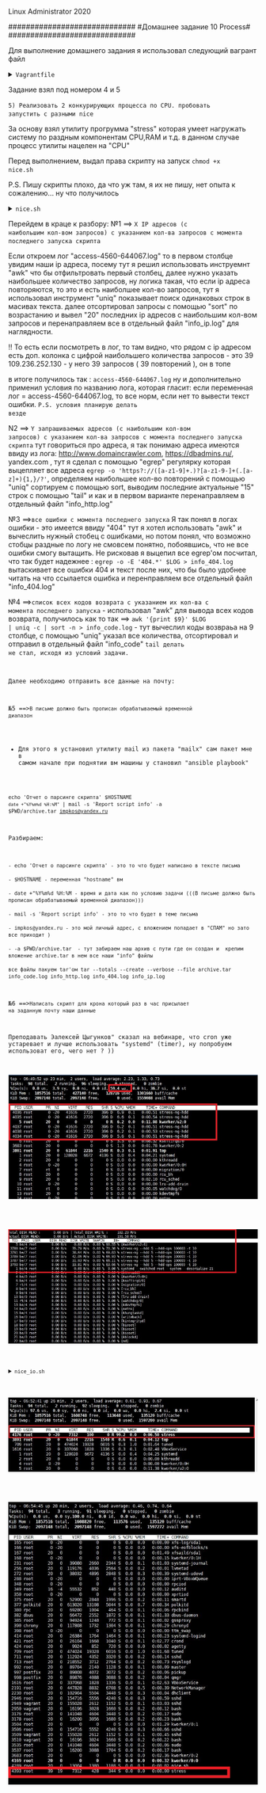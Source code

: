 
Linux Administrator 2020

   #############################
   #Домашнее задание 10 Process#
   #############################




Для выполнение домашнего задания я использовал следующий вагрант файл

<details>
<summary><code>Vagrantfile</code></summary>

```
# -*- mode: ruby -*-
# vi: set ft=ruby :
home = ENV['HOME']
ENV["LC_ALL"] = "en_US.UTF-8"

Vagrant.configure(2) do |config|
 config.vm.define "vm-1" do |subconfig|
 subconfig.vm.box = "centos/7"
 subconfig.vm.hostname="process
 subconfig.vm.network :private_network, ip: "192.168.50.11"
 subconfig.vm.provider "virtualbox" do |vb|
 vb.memory = "2024"
 vb.cpus = "1"
 end
 end
 config.vm.provision "ansible" do |ansible|
 ansible.compatibility_mode = "2.0"
 ansible.playbook = "playbook.yml"
end

     end

```

</details>


Задание взял под номером 4 и 5

<code>5) Реализовать 2 конкурирующих процесса по CPU. пробовать запустить с разными nice</code>


За основу взял утилиту прогрумма "stress" которая умеет нагружать систему по раздным компонентам CPU,RAM и т.д. в данном случае процесс утилиты нацелен на "CPU"

Перед выполнением, выдал права скрипту на запуск <code>chmod +x nice.sh</code>


P.S. Пишу скрипты плохо, да что уж там, я их не пишу, нет опыта к сожалению... ну что получилось


<details>
<summary><code>nice.sh</code></summary>

```
#!/bin/bash

echo 'Installing packages..'
yum install stress -y > /dev/null  2>&1 

if [ "$?" != 0 ]
then
    echo 'YUM failed!'
    exit -5;
fi



echo 'run nice 20'
date > nice_low.log && nohup nice -n 20 stress --cpu 1 -t 10  > /dev/null  2>&1 
if [ "$?" = 0 ]
then
 date  >> nice_low.log
fi


echo 'run nice -20'
date > nice_up.log && nohup nice -n -20 stress  --cpu 1 -t 10  > /dev/null  2>&1 
if [ "$?" = 0 ]
then
 date  >> nice_up.log
fi


```

</details>

Перейдем в краце к разбору: 
№1 ==> <code>X IP адресов (с наибольшим кол-вом запросов) с указанием кол-ва запросов c момента последнего запуска скрипта</code>

Если откроем лог "access-4560-644067.log" то в первом столбце увидим наши ip адреса, посему тут я решил использовать инструемнт "awk" что бы отфильтровать первый столбец,
далее нужно указать наибольшее количество запросов, ну логика такая, что если ip адреса повторяются, то это и есть наиболшее кол-во запросов, тут я использовал инструмент "uniq" показывает поиск одинаковых строк в масивах текста.
далее отсортировал запросы с помощью "sort" по возрастанию и вывел "20" последних ip адресов с наибольшим кол-вом запросов и перенаправляем все в отдельный файл "info_ip.log" для наглядности.

!! То есть если посмотреть в лог, то там видно, что рядом с  ip адресом есть доп. колонка с цифрой наибольшего количества запросов - это   39 109.236.252.130 - у него 39 запросов ( 39 повторений ), он в топе


в итоге получилось так : <code>access-4560-644067.log</code> ну и дополнительно применил условия по названию лога, которая гласит: если переменная лог = access-4560-644067.log, то все норм, если нет то вывести текст ошибки.
<code>P.S. условия планирую делать везде</code>


N2 ==> <code>Y запрашиваемых адресов (с наибольшим кол-вом запросов) с указанием кол-ва запросов c момента последнего запуска скрипта</code>
тут говориться про адреса, я так понимаю адреса имеются ввиду из лога: http://www.domaincrawler.com, https://dbadmins.ru/, yandex.com , тут я сделал с помощью "egrep" регулярку которая
выцепляет все адреса <code>egrep -o 'https?://([a-z1-9]+.)?[a-z1-9\-]+(\.[a-z]+){1,}/?'</code>, определяем наибольшее кол-во повторений с помощью "uniq" сортируем с помощью sort, выводим последние актуальные "15" строк с помощью "tail" и как и в первом варианте перенаправляем в отдельный файл "info_http.log"


№3 ==><code>все ошибки c момента последнего запуска</code> Я так понял в логах ошибки - это имеется ввиду "404" тут я хотел использовать "awk" и вычеслить нужный стобец с ошибками, но потом понял, что возможно стобцы раздные по логу не смовсем понятно, побоявшись, что не все ошибки смогу вытащить.
Не рисковав я выцепил все egrep'ом посчитал, что так будет надежнее : <code>egrep -o -E '404.*' $LOG > info_404.log</code> вытаскивает все ошибки 404 и текст после них, что бы было удобнее читать на что ссылается ошибка и перенправляем все отдельный файл "info_404.log"


№4 ==><code>список всех кодов возврата с указанием их кол-ва с момента последнего запуска</code> - использовал "awk" для вывода всех кодов возврата, получилось как то так ==>
<code>awk '{print $9}' $LOG | uniq -c | sort -n  > info_code.log</code> - тут вычеслил коды возвраьа на 9 столбце, с помощью "uniq" указал все количества, отсортировал и отправил в отдельный файл "info_code"
<code>tail делать не стал, исходя из условий задачи.

Далее необходимо отправить все данные на почту: 

№5 ==><code>В письме должно быть прописан обрабатываемый временной диапазон</code>

- Для этого я установил утилиту mail из пакета "mailx"  сам пакет мне в самом начале при поднятии вм машины у становил "ansible playbook"

<code>echo 'Отчет о парсинге скрипта' $HOSTNAME  `date +"%Y%m%d %H:%M"` | mail -s 'Report script info' -a $PWD/archive.tar   impkos@yandex.ru</code>

Разбираем:

```
- echo 'Отчет о парсинге скрипта' - это то что будет написано в тексте письма

- $HOSTNAME - переменная "hostname" вм

- date +"%Y%m%d %H:%M - время и дата как по условию задачи (((В письме должно быть прописан обрабатываемый временной диапазон)))

- mail -s 'Report script info' - это то что будет в теме письма

- impkos@yandex.ru - это мой личный адрес, с вложением попадает в "СПАМ" но зато все приходит )

- -a $PWD/archive.tar  - тут забираем наш архив с пути где он создан и  крепим вложение archive.tar в нем все наши "info" файлы

все файлы пакуем tar'ом tar --totals --create --verbose --file archive.tar info_code.log info_http.log info_404.log info_ip.log

```

№6 ==><code>Написать скрипт для крона который раз в час присылает на заданную почту наши данные</code>

Преподавать Эалексей Цыгунков" сказал на вебинаре, что cron уже устаревает и лучше использовать "systemd" (timer), ну попробуем использоват его, чего нет ? ))


<p align="center"><img src="https://raw.githubusercontent.com/Kostyuk-Ruslan/otus-linux/master/work10_Process/photo/top.JPG"></p>



<p align="center"><img src="https://raw.githubusercontent.com/Kostyuk-Ruslan/otus-linux/master/work10_Process/photo/iotop.JPG"></p>









<details>
<summary><code>nice_io.sh</code></summary>

```
#!/bin/bash

echo 'Installing packages..'
yum install stress-ng -y > /dev/null  2>&1 

if [ "$?" != 0 ]
then
    echo 'YUM failed!'
    exit -5;
fi



echo 'run ionice 20'
date > nice_low.log && nice -n 20 stress-ng --hdd 5 --hdd-ops 100000 -t 10  > /dev/null  2>&1 
if [ "$?" = 0 ]
then
date  >> nice_low.log


fi


echo 'run ionice -20'
date > nice_up.log &&  nice -n -20 stress-ng --hdd 5 --hdd-ops 100000 -t 10  > /dev/null  2>&1 
 date  >> nice_up.log


```

</details>

<p align="center"><img src="https://raw.githubusercontent.com/Kostyuk-Ruslan/otus-linux/master/work10_Process/photo/cpu.JPG"></p>



<p align="center"><img src="https://raw.githubusercontent.com/Kostyuk-Ruslan/otus-linux/master/work10_Process/photo/cpu2.JPG"></p>





















